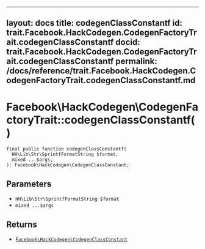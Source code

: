
***

layout: docs
title: codegenClassConstantf
id: trait.Facebook.HackCodegen.CodegenFactoryTrait.codegenClassConstantf
docid: trait.Facebook.HackCodegen.CodegenFactoryTrait.codegenClassConstantf
permalink: /docs/reference/trait.Facebook.HackCodegen.CodegenFactoryTrait.codegenClassConstantf.md
---







# Facebook\\HackCodegen\\CodegenFactoryTrait::codegenClassConstantf()




``` Hack
final public function codegenClassConstantf(
  HH\Lib\Str\SprintfFormatString $format,
  mixed ...$args,
): Facebook\HackCodegen\CodegenClassConstant;
```




## Parameters




* ` HH\Lib\Str\SprintfFormatString $format `
* ` mixed ...$args `




## Returns




- [` Facebook\HackCodegen\CodegenClassConstant `](<class.Facebook.HackCodegen.CodegenClassConstant.md>)